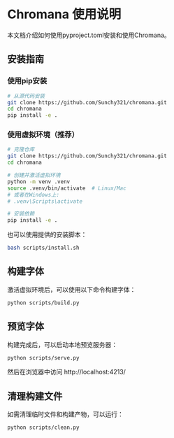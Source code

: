 # Chromana 使用说明

本文档介绍如何使用pyproject.toml安装和使用Chromana。

## 安装指南

### 使用pip安装

```bash
# 从源代码安装
git clone https://github.com/Sunchy321/chromana.git
cd chromana
pip install -e .
```

### 使用虚拟环境（推荐）

```bash
# 克隆仓库
git clone https://github.com/Sunchy321/chromana.git
cd chromana

# 创建并激活虚拟环境
python -m venv .venv
source .venv/bin/activate  # Linux/Mac
# 或者在Windows上:
# .venv\Scripts\activate

# 安装依赖
pip install -e .
```

也可以使用提供的安装脚本：

```bash
bash scripts/install.sh
```

## 构建字体

激活虚拟环境后，可以使用以下命令构建字体：

```bash
python scripts/build.py
```

## 预览字体

构建完成后，可以启动本地预览服务器：

```bash
python scripts/serve.py
```

然后在浏览器中访问 http://localhost:4213/

## 清理构建文件

如需清理临时文件和构建产物，可以运行：

```bash
python scripts/clean.py
```
